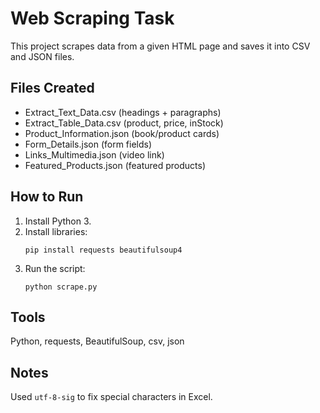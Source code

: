 # Web Scraping Task

This project scrapes data from a given HTML page and saves it into CSV and JSON files.

## Files Created
- Extract_Text_Data.csv (headings + paragraphs)
- Extract_Table_Data.csv (product, price, inStock)
- Product_Information.json (book/product cards)
- Form_Details.json (form fields)
- Links_Multimedia.json (video link)
- Featured_Products.json (featured products)

## How to Run
1. Install Python 3.
2. Install libraries:
   ```
   pip install requests beautifulsoup4
   ```
3. Run the script:
   ```
   python scrape.py
   ```

## Tools
Python, requests, BeautifulSoup, csv, json

## Notes
Used `utf-8-sig` to fix special characters in Excel.

